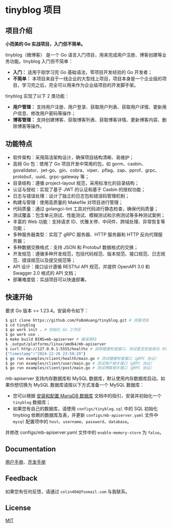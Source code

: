 # tinyblog 项目

## 项目介绍

**小而美的 Go 实战项目，入门但不简单。**

tinyblog（微博客） 是一个 Go 语言入门项目，用来完成用户注册、博客创建等业务功能。tinyblog 入门但不简单：

- **入门：** 适用于刚学习完 Go 基础语法，零项目开发经验的 Go 开发者；
- **不简单：** 本项目来自于一线企业的大型线上项目，项目本身是一个企业级的项目，学习完之后，完全可以用来作为企业级项目的开发脚手架。

tinyblog 实现了以下 2 类功能：
- **用户管理：** 支持用户注册、用户登录、获取用户列表、获取用户详情、更新用户信息、修改用户密码等操作；
- **博客管理：** 支持创建博客、获取博客列表、获取博客详情、更新博客内容、删除博客等操作。

## 功能特点

- 软件架构：采用简洁架构设计，确保项目结构清晰、易维护；
- 高频 Go 包：使用了 Go 项目开发中常用的包，如 gorm、casbin、govalidator、jwt-go、gin、cobra、viper、pflag、zap、pprof、grpc、protobuf、uuid、grpc-gateway 等；
- 目录结构：遵循 project-layout 规范，采用标准化的目录结构；
- 认证与授权：实现了基于 JWT 的认证和基于 Casbin 的授权功能；
- 日志与错误处理：设计了独立的日志包和错误码管理机制；
- 构建与管理：使用高质量的 Makefile 对项目进行管理；
- 代码质量：通过 golangci-lint 工具对代码进行静态检查，确保代码质量；
- 测试覆盖：包含单元测试、性能测试、模糊测试和示例测试等多种测试案例；
- 丰富的 Web 功能：支持请求 ID、优雅关停、中间件、跨域处理、异常恢复等功能；
- 多种服务器类型：实现了 gRPC 服务器、HTTP 服务器和 HTTP 反向代理服务器；
- 多种数据交换格式：支持 JSON 和 Protobuf 数据格式的交换；
- 开发规范：遵循多种开发规范，包括代码规范、版本规范、接口规范、日志规范、错误规范以及提交规范等；
- API 设计：接口设计遵循 RESTful API 规范，并提供 OpenAPI 3.0 和 Swagger 2.0 格式的 API 文档；
- 部署难度低：实战项目可以快速部署。

## 快速开始

要求 Go 版本 >= 1.23.4。安装命令如下：

```bash
$ git clone https://github.com/FoBoHuang/tinyblog.git # 克隆项目
$ cd tinyblog
$ go work init . # 初始化 Go 工作区
$ go work use .
$ make build BINS=mb-apiserver # 编译源码
$ _output/platforms/linux/amd64/mb-apiserver
$ curl http://127.0.0.1:5555/healthz # 调用健康检查接口，测试是否安装成功（HTTPS 协议）
{"timestamp":"2024-12-26 23:50:29"}
$ go run examples/client/health/main.go # 测试健康检查接口（gRPC 协议）
$ go run examples/client/user/main.go # 测试用户相关接口（gRPC 协议）
$ go run examples/client/post/main.go # 测试博客相关接口（gRPC 协议）
```

mb-apiserver 支持内存数据库和 MySQL 数据库，默认使用内存数据库启动。如果你想切换为 MySQL 数据库请按以下方式准备一个 MySQL 数据库：
- 您可以根据 [安装和配置 MariaDB 数据库](./docs/devel/zh-CN/mysql.md) 文档中的指引，安装并初始化一个 `tinyblog` 数据库；
- 如果您有自己的数据库，请使用 `configs/tinyblog.sql` 中的 SQL 初始化 tinyblog 依赖的数据库及表，并更新 `configs/mb-apiserver.yaml` 文件中 `mysql` 配置项中的 `host`、`username`、`password`、`database`。

并修改 configs/mb-apiserver.yaml 文件中的 `enable-memory-store` 为 `false`。

## Documentation

[用户手册](./docs/guide/zh-CN/README.md)、[开发手册](./docs/devel/zh-CN/README.md)

## Feedback

如果您有任何反馈，请通过 `colin404@foxmail.com` 与我联系。

## License

[MIT](https://choosealicense.com/licenses/mit/)
